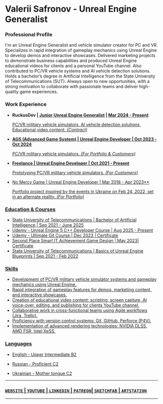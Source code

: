 <!-- ![Header](https://github.com/Nestealiketea/Nestealiketea/blob/master/Images/Header.png) -->

# Valerii Safronov - Unreal Engine Generalist

### Professional Profile
I'm an Unreal Engine Generalist and vehicle simulator creator for PC and VR. Specializes in rapid integration of gameplay mechanics using Unreal Engine to develop demos and interactive showcases. Delivered marketing projects to demonstrate business capabilities and produced Unreal Engine educational videos for clients and a personal YouTube channel. Also contributed to PC/VR vehicle systems and AI vehicle detection solutions. Holds a bachelor’s degree in Artificial Intelligence from the State University of Telecommunications (SUT). Always open to new opportunities, with a strong motivation to collaborate with passionate teams and deliver high-quality game experiences.

### Work Experience

- **RuckusDev</u> | <u>Junior Unreal Engine Generalist</u> | <u>Mar 2024 - Present**

  PC/VR military vehicle simulators, AI vehicle detection solutions, Educational video content. *(Contract)*

- **AGS (Advanced Game System) | Unreal Engine Developer | Oct 2023 - Oct 2024**
  
  PC/VR military vehicle simulators. *(For Portfolio & Customers)*
  
- **Freelance | Unreal Engine Developer | Oct 2021 - Present**

  Prototyping PC/VR military vehicle simulators. *(For Customers)*
  
- [No Mercy Game](https://www.nesteagames.com/home) | Unreal Engine Developer | Mar 2018 - Apr 2023**

  Portfolio project inspired by the events in Ukraine on Feb 24, 2022, set in an alternate reality. *(For Portfolio)*
  
### Education & Courses

- [State University of Telecommunications](https://duikt.edu.ua/ua/427-zagalna-informaciya-kafedra-shtuchnogo-intelektu) | Bachelor of Artificial Intelligence | Sep 2021 - June 2025
- [Udemy - Unreal Engine 5 C++ Developer Course ](https://www.udemy.com/share/101Weu3@L55Z5nPR3hYJSner3wlq1pDUO6vjWWnsOc_hhxjwNkPb9SvcLGoRtxs3MFhovTpISw==/) |  Aug 2025 - Present
- [Udemy - Ultimate Git Course](https://www.udemy.com/certificate/UC-e96f1ef0-115f-44b8-9255-c9a3b431e28d/) | Dec 2023 | [Certificate](https://drive.google.com/file/d/1ONZyWZeVAHUbFx5eyW2RVqncBPIg62CZ/view?usp=sharing)
- Second Place Smart IT Achievement Game Design | May 2023| [Certificate](https://drive.google.com/file/d/1iQoJqtUR4nFxLbIROItOF_SEp0JfIM56/view?usp=sharing)
- [State University of Telecommunications](https://duikt.edu.ua/ua/427-zagalna-informaciya-kafedra-shtuchnogo-intelektu) | Basics of Unreal Engine Blueprints | Sep 2021 - Feb 2022

### Skills

- Development of PC/VR military vehicle simulator systems and gameplay mechanics using Unreal Engine.
- Rapid integration of gameplay features for demos, marketing content, and interactive showcases.
- Creation of educational video content: scripting, screen capture, AI voice-over, editing, and publishing for clients YouTube channel.
- Collaborative work in cross-functional teams using Agile workflows (Jira, Trello).
- Proficiency with version control systems: Git, GitHub, Perforce (P4V).
- Implementation of advanced rendering technologies: NVIDIA DLSS, AMD FSR, Intel XeSS.

### Languages

- English - Upper Intermediate B2

- Russian - Proficient C2

- Ukrainian - Mother tongue C2


___

### [`WEBSITE`](https://www.nesteagames.com/home) | [`YOUTUBE`](https://www.youtube.com/@valeriisafronov) | [`LINKEDIN`](https://www.linkedin.com/in/valeriisafronov) | [`PATREON`​](https://www.patreon.com/valeriisafronov) | [`SKETCHFAB`](https://sketchfab.com/valeriisafronov) | [`ARTSTATION`](https://www.artstation.com/valeriisafronov)


___
